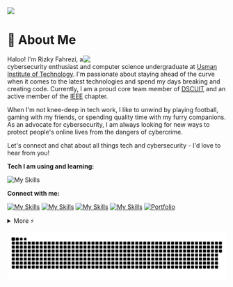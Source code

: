 <img src="https://camo.githubusercontent.com/d348976f3419cd09cf731439742c1b889e3f3cd8e04b2e72e7a219d85b049c37/68747470733a2f2f636c6f75642d6c66697532373079302d6861636b2d636c75622d626f742e76657263656c2e6170702f30666f6f7465722e706e67" >

# 🚀 About Me

<img align="right" src="https://i.imgur.com/840b0PX.gif" width="329">
<p align="left">Haloo! I'm Rizky Fahrezi, a cybersecurity enthusiast and computer science undergraduate at <a href="#">Usman Institute of Technology</a>. I'm passionate about staying ahead of the curve when it comes to the latest technologies and spend my days breaking and creating code. Currently, I am a proud core team member of <a href="#">DSCUIT</a> and an active member of the <a href="#">IEEE</a> chapter.

When I'm not knee-deep in tech work, I like to unwind by playing football, gaming with my friends, or spending quality time with my furry companions. As an advocate for cybersecurity, I am always looking for new ways to protect people's online lives from the dangers of cybercrime.

Let's connect and chat about all things tech and cybersecurity - I'd love to hear from you!</br>

</p>

**Tech I am using and learning:**

![My Skills](https://skillicons.dev/icons?i=js,bash,mysql,html,css,git,php,wordpress,github,bootstrap,replit,vscode,&theme=dark&perline=7)

**Connect with me:**

[![My Skills](https://skillicons.dev/icons?i=instagram)](https://instagram.com/rzkyfhrzi21/)
[![My Skills](https://skillicons.dev/icons?i=php)](https://#)
[![My Skills](https://skillicons.dev/icons?i=replit)](https://replit.com/@rzkyfhrzi21/)
[![My Skills](https://skillicons.dev/icons?i=wordpress)](https://#)
<a href="https://rzkyfhrzi21.gihub.io"><img href="https://rzkyfhrzi21.gihub.io" src="https://i.imgur.com/JXfZmZy.png" alt="Portfolio" width="50"></a>

<details>
  <summary>More ⚡</summary>
<div align="center">
<!-- <p align="center"> 📊 My Github Stats</p> -->
<p align="center"> 
</br></br>
<p><b>Profile Views</b></p>
	<img src="https://profile-counter.glitch.me/%7Brzkyfhrzi21%7D/count.svg"> </br></br>
<p><b>Github Stats</b></p>
    <img src="https://github-readme-stats.vercel.app/api?username=rzkyfhrzi21&theme=midnight-purple"> </br>
    <img src="https://github-readme-streak-stats.herokuapp.com/?user=rzkyfhrzi21&theme=midnight-purple"> </br></br>
</p>

<p><b>Holopin Badges</b></p>

[![An image of @rzkyfhrzi21's Holopin badges, which is a link to view their full Holopin profile](https://www.holopin.me/rzkyhxr21)](https://www.holopin.io/@rzkyhxr21)

<details>
<summary><b>-_-</b></summary>

![rickroll](https://www.icegif.com/wp-content/uploads/rickroll-icegif-4.gif)

</details>
</details>
</div>

<div align="center">

![snake gif](https://github.com/rzkyfhrzi21/rzkyfhrzi21/blob/output/github-contribution-grid-snake.svg)

</div>
